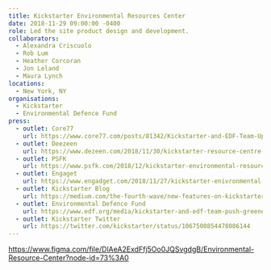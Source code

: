 ```yaml
---
title: Kickstarter Environmental Resources Center
date: 2018-11-29 09:00:00 -0400
role: Led the site product design and development.
collaborators:
  - Alexandra Criscuolo
  - Rob Lum
  - Heather Corcoran
  - Jon Leland
  - Maura Lynch
locations: 
  - New York, NY
organisations:
  - Kickstarter
  - Environmental Defence Fund
press:
  - outlet: Core77
    url: https://www.core77.com/posts/81342/Kickstarter-and-EDF-Team-Up-to-Push-for-Greener-Product-Development
  - outlet: Deezeen
    url: https://www.dezeen.com/2018/11/30/kickstarter-resource-centre-sustainable/
  - outlet: PSFK
    url: https://www.psfk.com/2018/12/kickstarter-environmental-resource-center.html
  - outlet: Engaget
    url: https://www.engadget.com/2018/11/27/kickstarter-enivronmental-commitments/
  - outlet: Kickstarter Blog
    url: https://medium.com/the-fourth-wave/new-features-on-kickstarter-encourage-creators-to-think-green-b17a05f41bab
  - outlet: Environmental Defence Fund
    url: https://www.edf.org/media/kickstarter-and-edf-team-push-greener-product-development
  - outlet: Kickstarter Twitter
    url: https://twitter.com/kickstarter/status/1067500854478086144
---
```


https://www.figma.com/file/DlAeA2ExdFfj5Oo0JQSvgdgB/Environmental-Resource-Center?node-id=73%3A0